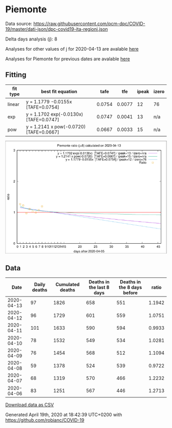 # Piemonte

Data source: https://raw.githubusercontent.com/pcm-dpc/COVID-19/master/dati-json/dpc-covid19-ita-regioni.json

Delta days analysis (j): 8

Analyses for other values of j for 2020-04-13 are avalable [here](../2020-04-13/README.md)

Analyses for Piemonte for previous dates are avalable [here](../README.md)

## Fitting 
|fit type|best fit equation|tafe|tfe|ipeak|izero|
|-------|-----|--------|------|---|---|
|linear|y = 1.1779 -0.0155x  [TAFE=0.0754]|0.0754|0.0077|12|76|
|exp|y = 1.1702 exp(-0.0130x)  [TAFE=0.0747]|0.0747|0.0041|13|n/a|
|pow|y = 1.2141 x pow(-0.0720)  [TAFE=0.0667]|0.0667|0.0033|15|n/a|

![Plot](COVID-19_piemonte_j8_2020-04-13.png)

## Data
|Date|Daily deaths|Cumulated deaths|Deaths in the last 8 days|Deaths in the 8 days before|ratio|
|----|----------|-----------|-------|--------------------|-----|
|2020-04-13|97|1826|658|551|1.1942|
|2020-04-12|96|1729|601|559|1.0751|
|2020-04-11|101|1633|590|594|0.9933|
|2020-04-10|78|1532|549|534|1.0281|
|2020-04-09|76|1454|568|512|1.1094|
|2020-04-08|59|1378|524|539|0.9722|
|2020-04-07|68|1319|570|466|1.2232|
|2020-04-06|83|1251|567|446|1.2713|

[Download data as CSV](COVID-19_piemonte_j8_2020-04-13.csv)

Generated April 19th, 2020 at 18:42:39 UTC+0200 with https://github.com/robianc/COVID-19
